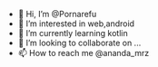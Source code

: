 - 👋 Hi, I’m @Pornarefu
- 👀 I’m interested in web,android
- 🌱 I’m currently learning kotlin
- 💞️ I’m looking to collaborate on ...
- 📫 How to reach me @ananda_mrz

<!---
Pornarefu/Pornarefu is a ✨ special ✨ repository because its `README.md` (this file) appears on your GitHub profile.
You can click the Preview link to take a look at your changes.
--->
